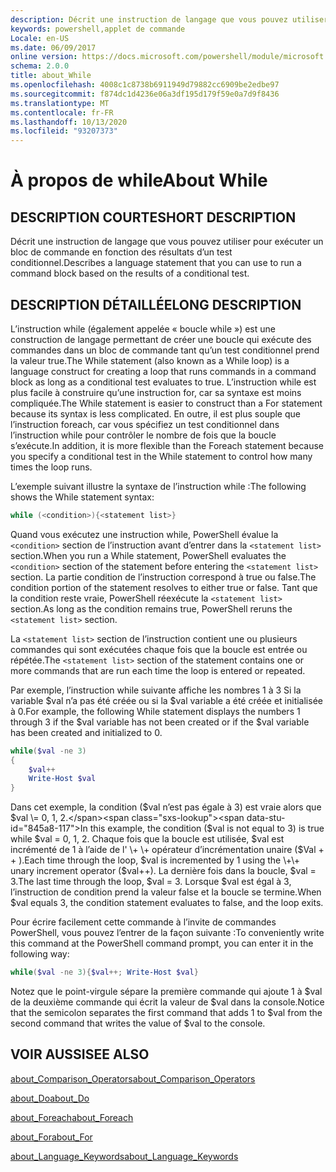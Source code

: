 ```yaml
---
description: Décrit une instruction de langage que vous pouvez utiliser pour exécuter un bloc de commande en fonction des résultats d’un test conditionnel.
keywords: powershell,applet de commande
Locale: en-US
ms.date: 06/09/2017
online version: https://docs.microsoft.com/powershell/module/microsoft.powershell.core/about/about_while?view=powershell-7&WT.mc_id=ps-gethelp
schema: 2.0.0
title: about_While
ms.openlocfilehash: 4008c1c8738b6911949d79882cc6909be2edbe97
ms.sourcegitcommit: f874dc1d4236e06a3df195d179f59e0a7d9f8436
ms.translationtype: MT
ms.contentlocale: fr-FR
ms.lasthandoff: 10/13/2020
ms.locfileid: "93207373"
---
```

# <a name="about-while"></a><span data-ttu-id="845a8-104">À propos de while</span><span class="sxs-lookup"><span data-stu-id="845a8-104">About While</span></span>

## <a name="short-description"></a><span data-ttu-id="845a8-105">DESCRIPTION COURTE</span><span class="sxs-lookup"><span data-stu-id="845a8-105">SHORT DESCRIPTION</span></span>
<span data-ttu-id="845a8-106">Décrit une instruction de langage que vous pouvez utiliser pour exécuter un bloc de commande en fonction des résultats d’un test conditionnel.</span><span class="sxs-lookup"><span data-stu-id="845a8-106">Describes a language statement that you can use to run a command block based on the results of a conditional test.</span></span>

## <a name="long-description"></a><span data-ttu-id="845a8-107">DESCRIPTION DÉTAILLÉE</span><span class="sxs-lookup"><span data-stu-id="845a8-107">LONG DESCRIPTION</span></span>

<span data-ttu-id="845a8-108">L’instruction while (également appelée « boucle while ») est une construction de langage permettant de créer une boucle qui exécute des commandes dans un bloc de commande tant qu’un test conditionnel prend la valeur true.</span><span class="sxs-lookup"><span data-stu-id="845a8-108">The While statement (also known as a While loop) is a language construct for creating a loop that runs commands in a command block as long as a conditional test evaluates to true.</span></span> <span data-ttu-id="845a8-109">L’instruction while est plus facile à construire qu’une instruction for, car sa syntaxe est moins compliquée.</span><span class="sxs-lookup"><span data-stu-id="845a8-109">The While statement is easier to construct than a For statement because its syntax is less complicated.</span></span> <span data-ttu-id="845a8-110">En outre, il est plus souple que l’instruction foreach, car vous spécifiez un test conditionnel dans l’instruction while pour contrôler le nombre de fois que la boucle s’exécute.</span><span class="sxs-lookup"><span data-stu-id="845a8-110">In addition, it is more flexible than the Foreach statement because you specify a conditional test in the While statement to control how many times the loop runs.</span></span>

<span data-ttu-id="845a8-111">L’exemple suivant illustre la syntaxe de l’instruction while :</span><span class="sxs-lookup"><span data-stu-id="845a8-111">The following shows the While statement syntax:</span></span>

```powershell
while (<condition>){<statement list>}
```

<span data-ttu-id="845a8-112">Quand vous exécutez une instruction while, PowerShell évalue la `<condition>` section de l’instruction avant d’entrer dans la `<statement list>` section.</span><span class="sxs-lookup"><span data-stu-id="845a8-112">When you run a While statement, PowerShell evaluates the `<condition>` section of the statement before entering the `<statement list>` section.</span></span> <span data-ttu-id="845a8-113">La partie condition de l’instruction correspond à true ou false.</span><span class="sxs-lookup"><span data-stu-id="845a8-113">The condition portion of the statement resolves to either true or false.</span></span> <span data-ttu-id="845a8-114">Tant que la condition reste vraie, PowerShell réexécute la `<statement list>` section.</span><span class="sxs-lookup"><span data-stu-id="845a8-114">As long as the condition remains true, PowerShell reruns the `<statement list>` section.</span></span>

<span data-ttu-id="845a8-115">La `<statement list>` section de l’instruction contient une ou plusieurs commandes qui sont exécutées chaque fois que la boucle est entrée ou répétée.</span><span class="sxs-lookup"><span data-stu-id="845a8-115">The `<statement list>` section of the statement contains one or more commands that are run each time the loop is entered or repeated.</span></span>

<span data-ttu-id="845a8-116">Par exemple, l’instruction while suivante affiche les nombres 1 à 3 Si la variable $val n’a pas été créée ou si la $val variable a été créée et initialisée à 0.</span><span class="sxs-lookup"><span data-stu-id="845a8-116">For example, the following While statement displays the numbers 1 through 3 if the $val variable has not been created or if the $val variable has been created and initialized to 0.</span></span>

```powershell
while($val -ne 3)
{
    $val++
    Write-Host $val
}
```

<span data-ttu-id="845a8-117">Dans cet exemple, la condition ($val n’est pas égale à 3) est vraie alors que $val \= 0, 1, 2.</span><span class="sxs-lookup"><span data-stu-id="845a8-117">In this example, the condition ($val is not equal to 3) is true while $val \= 0, 1, 2.</span></span> <span data-ttu-id="845a8-118">Chaque fois que la boucle est utilisée, $val est incrémenté de 1 à l’aide de l' \+ \+ opérateur d’incrémentation unaire ($Val \+ \+ ).</span><span class="sxs-lookup"><span data-stu-id="845a8-118">Each time through the loop, $val is incremented by 1 using the \+\+ unary increment operator ($val\+\+).</span></span> <span data-ttu-id="845a8-119">La dernière fois dans la boucle, $val \= 3.</span><span class="sxs-lookup"><span data-stu-id="845a8-119">The last time through the loop, $val \= 3.</span></span> <span data-ttu-id="845a8-120">Lorsque $val est égal à 3, l’instruction de condition prend la valeur false et la boucle se termine.</span><span class="sxs-lookup"><span data-stu-id="845a8-120">When $val equals 3, the condition statement evaluates to false, and the loop exits.</span></span>

<span data-ttu-id="845a8-121">Pour écrire facilement cette commande à l’invite de commandes PowerShell, vous pouvez l’entrer de la façon suivante :</span><span class="sxs-lookup"><span data-stu-id="845a8-121">To conveniently write this command at the PowerShell command prompt, you can enter it in the following way:</span></span>

```powershell
while($val -ne 3){$val++; Write-Host $val}
```

<span data-ttu-id="845a8-122">Notez que le point-virgule sépare la première commande qui ajoute 1 à $val de la deuxième commande qui écrit la valeur de $val dans la console.</span><span class="sxs-lookup"><span data-stu-id="845a8-122">Notice that the semicolon separates the first command that adds 1 to $val from the second command that writes the value of $val to the console.</span></span>

## <a name="see-also"></a><span data-ttu-id="845a8-123">VOIR AUSSI</span><span class="sxs-lookup"><span data-stu-id="845a8-123">SEE ALSO</span></span>

[<span data-ttu-id="845a8-124">about_Comparison_Operators</span><span class="sxs-lookup"><span data-stu-id="845a8-124">about_Comparison_Operators</span></span>](about_Comparison_Operators.md)

[<span data-ttu-id="845a8-125">about_Do</span><span class="sxs-lookup"><span data-stu-id="845a8-125">about_Do</span></span>](about_Do.md)

[<span data-ttu-id="845a8-126">about_Foreach</span><span class="sxs-lookup"><span data-stu-id="845a8-126">about_Foreach</span></span>](about_Foreach.md)

[<span data-ttu-id="845a8-127">about_For</span><span class="sxs-lookup"><span data-stu-id="845a8-127">about_For</span></span>](about_For.md)

[<span data-ttu-id="845a8-128">about_Language_Keywords</span><span class="sxs-lookup"><span data-stu-id="845a8-128">about_Language_Keywords</span></span>](about_Language_Keywords.md)
